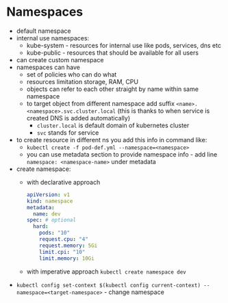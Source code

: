 # Namespaces

- default namespace
- internal use namespaces:
  - kube-system - resources for internal use like pods, services, dns etc
  - kube-public - resources that should be available for all users
- can create custom namespace
- namespaces can have
  - set of policies who can do what
  - resources limitation storage, RAM, CPU
  - objects can refer to each other straight by name within same namespace
  - to target object from different namespace add suffix `<name>.<namespace>.svc.cluster.local` (this is thanks to when service is created DNS is added automatically)
    - `cluster.local` is default domain of kubernetes cluster
    - `svc` stands for service
- to create resource in different ns you add this info in command like:
  - `kubectl create -f pod-def.yml --namespace=<namespace>`
  - you can use metadata section to provide namespace info - add line `namespace: <namespace-name>` under metadata
- create namespace:
  - with declarative approach

    ```yml
    apiVersion: v1
    kind: namespace
    metadata:
      name: dev
    spec: # optional
      hard:
        pods: "10"
        request.cpu: "4"
        request.memory: 5Gi
        limit.cpi: "10"
        limit.memory: 10Gi
    ```

  - with imperative approach `kubectl create namespace dev`
- `kubectl config set-context $(kubectl config current-context) --namespace=<target-namespace>` - change namespace
